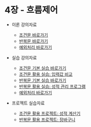 # 4장 - 흐름제어
- 이론 강의자료
    - [조건문 바로가기](./lecture/condition.py)
    - [반복문 바로가기](./lecture/loop.py)
    - [예외처리 바로가기](./lecture/exception.py)  

- 실습 강의자료  
    - [조건문 기본 실습 바로가기](./practice/condition.py)  
    - [조건문 활용 실습: 입력값 비교](./practice/condition-compare.py)  
    - [반복문 기본 실습 바로가기](./practice/loop.py)  
    - [반복문 활용 실습: 성적 관리 프로그램](./practice/loop_score.py) 
    - [예외처리 바로가기](./practice/exception.py)

- 프로젝트 실습자료
    - [조건문 활용 프로젝트: 성적 계산기](./project/condition-grade.py)
    - [반복문 활용 프로젝트: 장바구니](./project/loop_shopping.py)
    